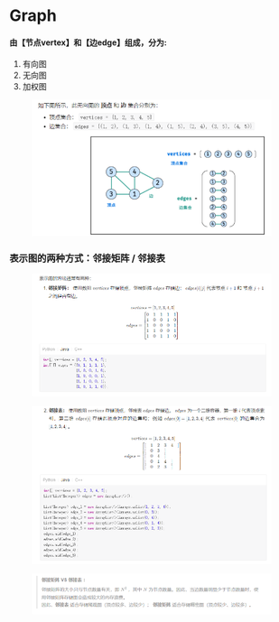 # Graph

#### 由【节点vertex】和【边edge】组成，分为:

1. 有向图
2. 无向图
3. 加权图

<figure><img src="../.gitbook/assets/image (89).png" alt=""><figcaption></figcaption></figure>



### 表示图的两种方式：邻接矩阵 / 邻接表

<figure><img src="../.gitbook/assets/image (117).png" alt=""><figcaption></figcaption></figure>

<figure><img src="../.gitbook/assets/image (95).png" alt=""><figcaption></figcaption></figure>

<figure><img src="../.gitbook/assets/image (115).png" alt=""><figcaption></figcaption></figure>
